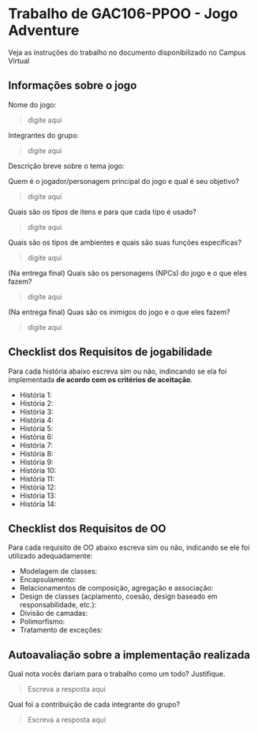 # Trabalho de GAC106-PPOO - Jogo Adventure

Veja as instruções do trabalho no documento disponibilizado no Campus Virtual

## Informações sobre o jogo

Nome do jogo:

> digite aqui

Integrantes do grupo:

> digite aqui

Descrição breve sobre o tema jogo:

Quem é o jogador/personagem principal do jogo e qual é seu objetivo?

> digite aqui

Quais são os tipos de itens e para que cada tipo é usado?

> digite aqui

Quais são os tipos de ambientes e quais são suas funções específicas?

> digite aqui

(Na entrega final) Quais são os personagens (NPCs) do jogo e o que eles fazem?

> digite aqui

(Na entrega final) Quas são os inimigos do jogo e o que eles fazem?

> digite aqui

## Checklist dos Requisitos de jogabilidade

Para cada história abaixo escreva sim ou não, indincando se ela foi implementada **de acordo com os critérios de aceitação**.

- História 1: 
- História 2:
- História 3:
- História 4:
- História 5:
- História 6:
- História 7:
- História 8:
- História 9:
- História 10:
- História 11:
- História 12:
- História 13:
- História 14:

## Checklist dos Requisitos de OO

Para cada requisito de OO abaixo escreva sim ou não, indicando se ele foi utilizado adequadamente:

- Modelagem de classes:
- Encapsulamento:
- Relacionamentos de composição, agregação e associação:
- Design de classes (acplamento, coesão, design baseado em responsabilidade, etc.):
- Divisão de camadas:
- Polimorfismo:
- Tratamento de exceções:

## Autoavaliação sobre a implementação realizada

Qual nota vocês dariam para o trabalho como um todo? Justifique.

> Escreva a resposta aqui

Qual foi a contribuição de cada integrante do grupo?

> Escreva a resposta aqui
